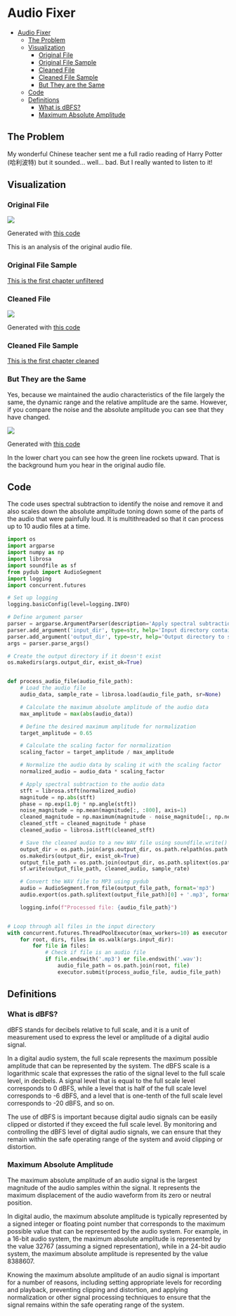 # Audio Fixer

- [Audio Fixer](#audio-fixer)
  - [The Problem](#the-problem)
  - [Visualization](#visualization)
    - [Original File](#original-file)
    - [Original File Sample](#original-file-sample)
    - [Cleaned File](#cleaned-file)
    - [Cleaned File Sample](#cleaned-file-sample)
    - [But They are the Same](#but-they-are-the-same)
  - [Code](#code)
  - [Definitions](#definitions)
    - [What is dBFS?](#what-is-dbfs)
    - [Maximum Absolute Amplitude](#maximum-absolute-amplitude)


## The Problem

My wonderful Chinese teacher sent me a full radio reading of Harry Potter (哈利波特) but it sounded... well... bad. But I really wanted to listen to it!

## Visualization

### Original File

![](images/2023-03-16-19-24-57.png)

Generated with [this code](visualize_audio.py)

This is an analysis of the original audio file.

### Original File Sample

[This is the first chapter unfiltered](audio_files/1_HP-01-[AudioTrimmer.com].mp3)

### Cleaned File

![](images/2023-03-16-19-33-51.png)

Generated with [this code](visualize_audio.py)

### Cleaned File Sample

[This is the first chapter cleaned](audio_files/1_HP-01-[AudioTrimmer.com]_cleaned.mp3)

### But They are the Same

Yes, because we maintained the audio characteristics of the file largely the same, the dynamic range and the relative amplitude are the same. However, if you compare the noise and the absolute amplitude you can see that they have changed.

![](images/2023-03-16-20-11-03.png)

Generated with [this code](compare_absolute_amplitude.py)

In the lower chart you can see how the green line rockets upward. That is the background hum you hear in the original audio file.

## Code

The code uses spectral subtraction to identify the noise and remove it and also scales down the absolute amplitude toning down some of the parts of the audio that were painfully loud. It is multithreaded so that it can process up to 10 audio files at a time.

```python
import os
import argparse
import numpy as np
import librosa
import soundfile as sf
from pydub import AudioSegment
import logging
import concurrent.futures

# Set up logging
logging.basicConfig(level=logging.INFO)

# Define argument parser
parser = argparse.ArgumentParser(description='Apply spectral subtraction and normalization to all audio files in a directory and save the processed files in a new directory.')
parser.add_argument('input_dir', type=str, help='Input directory containing the audio files to be processed.')
parser.add_argument('output_dir', type=str, help='Output directory to save the processed audio files.')
args = parser.parse_args()

# Create the output directory if it doesn't exist
os.makedirs(args.output_dir, exist_ok=True)


def process_audio_file(audio_file_path):
    # Load the audio file
    audio_data, sample_rate = librosa.load(audio_file_path, sr=None)

    # Calculate the maximum absolute amplitude of the audio data
    max_amplitude = max(abs(audio_data))

    # Define the desired maximum amplitude for normalization
    target_amplitude = 0.65

    # Calculate the scaling factor for normalization
    scaling_factor = target_amplitude / max_amplitude

    # Normalize the audio data by scaling it with the scaling factor
    normalized_audio = audio_data * scaling_factor

    # Apply spectral subtraction to the audio data
    stft = librosa.stft(normalized_audio)
    magnitude = np.abs(stft)
    phase = np.exp(1.0j * np.angle(stft))
    noise_magnitude = np.mean(magnitude[:, :800], axis=1)
    cleaned_magnitude = np.maximum(magnitude - noise_magnitude[:, np.newaxis], 0.0)
    cleaned_stft = cleaned_magnitude * phase
    cleaned_audio = librosa.istft(cleaned_stft)

    # Save the cleaned audio to a new WAV file using soundfile.write()
    output_dir = os.path.join(args.output_dir, os.path.relpath(os.path.dirname(audio_file_path), args.input_dir))
    os.makedirs(output_dir, exist_ok=True)
    output_file_path = os.path.join(output_dir, os.path.splitext(os.path.basename(audio_file_path))[0] + '_cleaned.mp3')
    sf.write(output_file_path, cleaned_audio, sample_rate)

    # Convert the WAV file to MP3 using pydub
    audio = AudioSegment.from_file(output_file_path, format='mp3')
    audio.export(os.path.splitext(output_file_path)[0] + '.mp3', format='mp3')

    logging.info(f"Processed file: {audio_file_path}")


# Loop through all files in the input directory
with concurrent.futures.ThreadPoolExecutor(max_workers=10) as executor:
    for root, dirs, files in os.walk(args.input_dir):
        for file in files:
            # Check if file is an audio file
            if file.endswith('.mp3') or file.endswith('.wav'):
                audio_file_path = os.path.join(root, file)
                executor.submit(process_audio_file, audio_file_path)
```

## Definitions

### What is dBFS?

dBFS stands for decibels relative to full scale, and it is a unit of measurement used to express the level or amplitude of a digital audio signal.

In a digital audio system, the full scale represents the maximum possible amplitude that can be represented by the system. The dBFS scale is a logarithmic scale that expresses the ratio of the signal level to the full scale level, in decibels. A signal level that is equal to the full scale level corresponds to 0 dBFS, while a level that is half of the full scale level corresponds to -6 dBFS, and a level that is one-tenth of the full scale level corresponds to -20 dBFS, and so on.

The use of dBFS is important because digital audio signals can be easily clipped or distorted if they exceed the full scale level. By monitoring and controlling the dBFS level of digital audio signals, we can ensure that they remain within the safe operating range of the system and avoid clipping or distortion.

### Maximum Absolute Amplitude

The maximum absolute amplitude of an audio signal is the largest magnitude of the audio samples within the signal. It represents the maximum displacement of the audio waveform from its zero or neutral position.

In digital audio, the maximum absolute amplitude is typically represented by a signed integer or floating point number that corresponds to the maximum possible value that can be represented by the audio system. For example, in a 16-bit audio system, the maximum absolute amplitude is represented by the value 32767 (assuming a signed representation), while in a 24-bit audio system, the maximum absolute amplitude is represented by the value 8388607.

Knowing the maximum absolute amplitude of an audio signal is important for a number of reasons, including setting appropriate levels for recording and playback, preventing clipping and distortion, and applying normalization or other signal processing techniques to ensure that the signal remains within the safe operating range of the system.